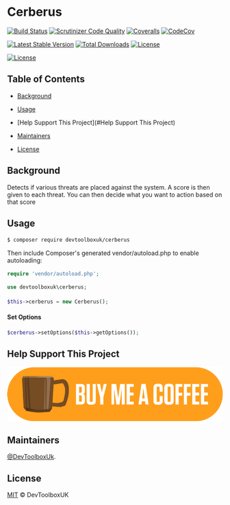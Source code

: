 # Cerberus

[![Build Status](https://api.travis-ci.org/devtoolboxuk/cerberus.svg?branch=master)](https://travis-ci.org/devtoolboxuk/cerberus)
[![Scrutinizer Code Quality](https://img.shields.io/scrutinizer/g/devtoolboxuk/cerberus/master.svg?style=flat)](https://scrutinizer-ci.com/g/devtoolboxuk/cerberus/?branch=master)
[![Coveralls](https://coveralls.io/repos/github/devtoolboxuk/cerberus/badge.svg?branch=master)](https://coveralls.io/github/devtoolboxuk/cerberus?branch=master)
[![CodeCov](https://img.shields.io/codecov/c/github/devtoolboxuk/cerberus.svg?style=flat&logo=codecov)](https://codecov.io/gh/devtoolboxuk/cerberus)

[![Latest Stable Version](https://img.shields.io/packagist/v/devtoolboxuk/cerberus.svg?style=flat)](https://packagist.org/packages/devtoolboxuk/cerberus)
[![Total Downloads](https://img.shields.io/packagist/dt/devtoolboxuk/cerberus.svg?style=flat)](https://packagist.org/packages/devtoolboxuk/cerberus)
[![License](https://img.shields.io/packagist/l/devtoolboxuk/cerberus.svg?style=flat)](https://packagist.org/packages/devtoolboxuk/cerberus)

[![License](https://img.shields.io/maintenance/yes/2019.svg?style=flat)](https://github.com/DevToolBoxUk)


## Table of Contents

- [Background](#Background)
- [Usage](#Usage)
- [Help Support This Project](#Help Support This Project)

- [Maintainers](#Maintainers)
- [License](#License)

## Background

Detects if various threats are placed against the system. A score is then given to each threat. You can then decide what you want to action based on that score

## Usage

```sh
$ composer require devtoolboxuk/cerberus
```

Then include Composer's generated vendor/autoload.php to enable autoloading:

```php
require 'vendor/autoload.php';
```

```php
use devtoolboxuk\cerberus;

$this->cerberus = new Cerberus();
```

#### Set Options
```php
$cerberus->setOptions($this->getOptions());
```

## Help Support This Project

[![Help Support This Project](https://raw.githubusercontent.com/devtoolboxuk/cerberus/master/assets/buy-me-a-coffee-button.png)](https://Ko-fi.com/devtoolboxuk)

## Maintainers

[@DevToolboxUk](https://github.com/DevToolBoxUk).


## License

[MIT](LICENSE) © DevToolboxUK
